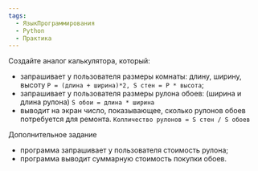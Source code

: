 ```yaml
---
tags:
  - ЯзыкПрограммирования
  - Python
  - Практика
---
```

Создайте аналог калькулятора, который:

- запрашивает у пользователя размеры комнаты: длину, ширину, высоту `P = (длина + ширина)*2, S стен = P * высота`;
- запрашивает у пользователя размеры рулона обоев: (ширина и длина рулона) `S обои = длина * ширина`
- выводит на экран число, показывающее, сколько рулонов обоев потребуется для ремонта.  `Колличество рулонов = S стен / S обоев`

Дополнительное задание

- программа запрашивает у пользователя стоимость рулона;
- программа выводит суммарную стоимость покупки обоев.


